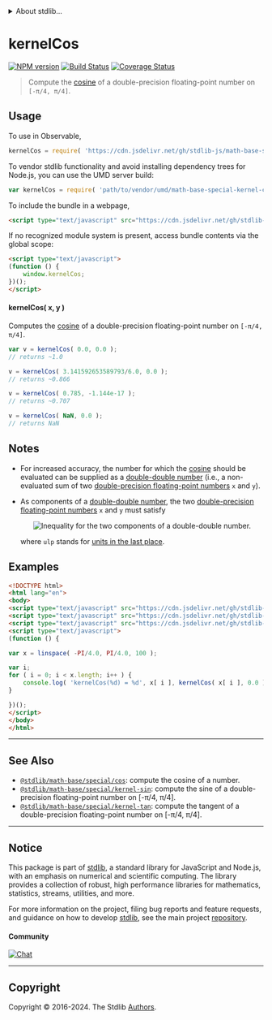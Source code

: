<!--

@license Apache-2.0

Copyright (c) 2022 The Stdlib Authors.

Licensed under the Apache License, Version 2.0 (the "License");
you may not use this file except in compliance with the License.
You may obtain a copy of the License at

   http://www.apache.org/licenses/LICENSE-2.0

Unless required by applicable law or agreed to in writing, software
distributed under the License is distributed on an "AS IS" BASIS,
WITHOUT WARRANTIES OR CONDITIONS OF ANY KIND, either express or implied.
See the License for the specific language governing permissions and
limitations under the License.

-->


<details>
  <summary>
    About stdlib...
  </summary>
  <p>We believe in a future in which the web is a preferred environment for numerical computation. To help realize this future, we've built stdlib. stdlib is a standard library, with an emphasis on numerical and scientific computation, written in JavaScript (and C) for execution in browsers and in Node.js.</p>
  <p>The library is fully decomposable, being architected in such a way that you can swap out and mix and match APIs and functionality to cater to your exact preferences and use cases.</p>
  <p>When you use stdlib, you can be absolutely certain that you are using the most thorough, rigorous, well-written, studied, documented, tested, measured, and high-quality code out there.</p>
  <p>To join us in bringing numerical computing to the web, get started by checking us out on <a href="https://github.com/stdlib-js/stdlib">GitHub</a>, and please consider <a href="https://opencollective.com/stdlib">financially supporting stdlib</a>. We greatly appreciate your continued support!</p>
</details>

# kernelCos

[![NPM version][npm-image]][npm-url] [![Build Status][test-image]][test-url] [![Coverage Status][coverage-image]][coverage-url] <!-- [![dependencies][dependencies-image]][dependencies-url] -->

> Compute the [cosine][cosine] of a double-precision floating-point number on `[-π/4, π/4]`.



<section class="usage">

## Usage

To use in Observable,

```javascript
kernelCos = require( 'https://cdn.jsdelivr.net/gh/stdlib-js/math-base-special-kernel-cos@umd/browser.js' )
```

To vendor stdlib functionality and avoid installing dependency trees for Node.js, you can use the UMD server build:

```javascript
var kernelCos = require( 'path/to/vendor/umd/math-base-special-kernel-cos/index.js' )
```

To include the bundle in a webpage,

```html
<script type="text/javascript" src="https://cdn.jsdelivr.net/gh/stdlib-js/math-base-special-kernel-cos@umd/browser.js"></script>
```

If no recognized module system is present, access bundle contents via the global scope:

```html
<script type="text/javascript">
(function () {
    window.kernelCos;
})();
</script>
```

#### kernelCos( x, y )

Computes the [cosine][cosine] of a double-precision floating-point number on `[-π/4, π/4]`.

```javascript
var v = kernelCos( 0.0, 0.0 );
// returns ~1.0

v = kernelCos( 3.141592653589793/6.0, 0.0 );
// returns ~0.866

v = kernelCos( 0.785, -1.144e-17 );
// returns ~0.707

v = kernelCos( NaN, 0.0 );
// returns NaN
```

</section>

<!-- /.usage -->

<section class="notes">

## Notes

-   For increased accuracy, the number for which the [cosine][cosine] should be evaluated can be supplied as a [double-double number][double-double-arithmetic] (i.e., a non-evaluated sum of two [double-precision floating-point numbers][ieee754] `x` and `y`).

-   As components of a [double-double number][double-double-arithmetic], the two [double-precision floating-point numbers][ieee754] `x` and `y` must satisfy 

    <!-- <equation class="equation" label="eq:double_double_inequality" align="center" raw="|y| \leq \frac{1}{2} \operatorname{ulp}(x)" alt="Inequality for the two components of a double-double number."> -->

    <div class="equation" align="center" data-raw-text="|y| \leq \frac{1}{2} \operatorname{ulp}(x)" data-equation="eq:double_double_inequality">
        <img src="https://cdn.jsdelivr.net/gh/stdlib-js/stdlib@bb29798906e119fcb2af99e94b60407a270c9b32/lib/node_modules/@stdlib/math/base/special/kernel-cos/docs/img/equation_double_double_inequality.svg" alt="Inequality for the two components of a double-double number.">
        <br>
    </div>

    <!-- </equation> -->

    where `ulp` stands for [units in the last place][ulp].

</section>

<!-- /.notes -->

<section class="examples">

## Examples

<!-- eslint no-undef: "error" -->

```html
<!DOCTYPE html>
<html lang="en">
<body>
<script type="text/javascript" src="https://cdn.jsdelivr.net/gh/stdlib-js/array-base-linspace@umd/browser.js"></script>
<script type="text/javascript" src="https://cdn.jsdelivr.net/gh/stdlib-js/constants-float64-pi@umd/browser.js"></script>
<script type="text/javascript" src="https://cdn.jsdelivr.net/gh/stdlib-js/math-base-special-kernel-cos@umd/browser.js"></script>
<script type="text/javascript">
(function () {

var x = linspace( -PI/4.0, PI/4.0, 100 );

var i;
for ( i = 0; i < x.length; i++ ) {
    console.log( 'kernelCos(%d) = %d', x[ i ], kernelCos( x[ i ], 0.0 ) );
}

})();
</script>
</body>
</html>
```

</section>

<!-- /.examples -->

<!-- C interface documentation. -->



<!-- Section for related `stdlib` packages. Do not manually edit this section, as it is automatically populated. -->

<section class="related">

* * *

## See Also

-   <span class="package-name">[`@stdlib/math-base/special/cos`][@stdlib/math/base/special/cos]</span><span class="delimiter">: </span><span class="description">compute the cosine of a number.</span>
-   <span class="package-name">[`@stdlib/math-base/special/kernel-sin`][@stdlib/math/base/special/kernel-sin]</span><span class="delimiter">: </span><span class="description">compute the sine of a double-precision floating-point number on \[-π/4, π/4].</span>
-   <span class="package-name">[`@stdlib/math-base/special/kernel-tan`][@stdlib/math/base/special/kernel-tan]</span><span class="delimiter">: </span><span class="description">compute the tangent of a double-precision floating-point number on \[-π/4, π/4].</span>

</section>

<!-- /.related -->

<!-- Section for all links. Make sure to keep an empty line after the `section` element and another before the `/section` close. -->


<section class="main-repo" >

* * *

## Notice

This package is part of [stdlib][stdlib], a standard library for JavaScript and Node.js, with an emphasis on numerical and scientific computing. The library provides a collection of robust, high performance libraries for mathematics, statistics, streams, utilities, and more.

For more information on the project, filing bug reports and feature requests, and guidance on how to develop [stdlib][stdlib], see the main project [repository][stdlib].

#### Community

[![Chat][chat-image]][chat-url]

---

## Copyright

Copyright &copy; 2016-2024. The Stdlib [Authors][stdlib-authors].

</section>

<!-- /.stdlib -->

<!-- Section for all links. Make sure to keep an empty line after the `section` element and another before the `/section` close. -->

<section class="links">

[npm-image]: http://img.shields.io/npm/v/@stdlib/math-base-special-kernel-cos.svg
[npm-url]: https://npmjs.org/package/@stdlib/math-base-special-kernel-cos

[test-image]: https://github.com/stdlib-js/math-base-special-kernel-cos/actions/workflows/test.yml/badge.svg?branch=v0.2.2
[test-url]: https://github.com/stdlib-js/math-base-special-kernel-cos/actions/workflows/test.yml?query=branch:v0.2.2

[coverage-image]: https://img.shields.io/codecov/c/github/stdlib-js/math-base-special-kernel-cos/main.svg
[coverage-url]: https://codecov.io/github/stdlib-js/math-base-special-kernel-cos?branch=main

<!--

[dependencies-image]: https://img.shields.io/david/stdlib-js/math-base-special-kernel-cos.svg
[dependencies-url]: https://david-dm.org/stdlib-js/math-base-special-kernel-cos/main

-->

[chat-image]: https://img.shields.io/gitter/room/stdlib-js/stdlib.svg
[chat-url]: https://app.gitter.im/#/room/#stdlib-js_stdlib:gitter.im

[stdlib]: https://github.com/stdlib-js/stdlib

[stdlib-authors]: https://github.com/stdlib-js/stdlib/graphs/contributors

[umd]: https://github.com/umdjs/umd
[es-module]: https://developer.mozilla.org/en-US/docs/Web/JavaScript/Guide/Modules

[deno-url]: https://github.com/stdlib-js/math-base-special-kernel-cos/tree/deno
[deno-readme]: https://github.com/stdlib-js/math-base-special-kernel-cos/blob/deno/README.md
[umd-url]: https://github.com/stdlib-js/math-base-special-kernel-cos/tree/umd
[umd-readme]: https://github.com/stdlib-js/math-base-special-kernel-cos/blob/umd/README.md
[esm-url]: https://github.com/stdlib-js/math-base-special-kernel-cos/tree/esm
[esm-readme]: https://github.com/stdlib-js/math-base-special-kernel-cos/blob/esm/README.md
[branches-url]: https://github.com/stdlib-js/math-base-special-kernel-cos/blob/main/branches.md

[cosine]: https://en.wikipedia.org/wiki/Cosine

[double-double-arithmetic]: https://en.wikipedia.org/wiki/Quadruple-precision_floating-point_format#Double-double_arithmetic

[ieee754]: https://en.wikipedia.org/wiki/IEEE_floating_point

[ulp]: https://en.wikipedia.org/wiki/Unit_in_the_last_place

<!-- <related-links> -->

[@stdlib/math/base/special/cos]: https://github.com/stdlib-js/math-base-special-cos/tree/umd

[@stdlib/math/base/special/kernel-sin]: https://github.com/stdlib-js/math-base-special-kernel-sin/tree/umd

[@stdlib/math/base/special/kernel-tan]: https://github.com/stdlib-js/math-base-special-kernel-tan/tree/umd

<!-- </related-links> -->

</section>

<!-- /.links -->

